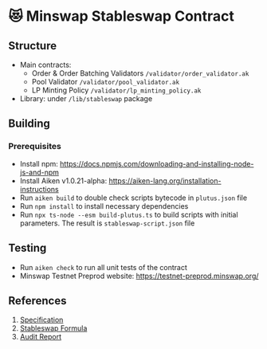 # 😻 Minswap Stableswap Contract

## Structure
- Main contracts:
  - Order & Order Batching Validators `/validator/order_validator.ak`
  - Pool Validator `/validator/pool_validator.ak`
  - LP Minting Policy `/validator/lp_minting_policy.ak`
- Library: under `/lib/stableswap` package

## Building

### Prerequisites
- Install npm: https://docs.npmjs.com/downloading-and-installing-node-js-and-npm
- Install Aiken v1.0.21-alpha: https://aiken-lang.org/installation-instructions
- Run `aiken build` to double check scripts bytecode in `plutus.json` file 
- Run `npm install` to install necessary dependencies 
- Run `npx ts-node --esm build-plutus.ts` to build scripts with initial parameters. The result is `stableswap-script.json` file

## Testing

- Run `aiken check` to run all unit tests of the contract
- Minswap Testnet Preprod website: https://testnet-preprod.minswap.org/

## References

1. [Specification](/stableswap-docs/stableswap-spec.md)
2. [Stableswap Formula](/stableswap-docs/formula.md)
3. [Audit Report](/audit-report/TxPipe-audit-report.pdf)